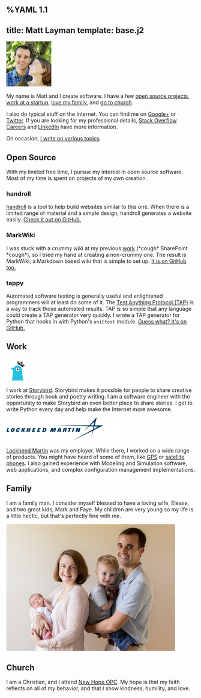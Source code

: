 %YAML 1.1
---
title: Matt Layman
template: base.j2
---
<img id='me' src='/photo.jpg' width='120' height='120'>

My name is Matt and I create software. I have a few [open source
projects](#projects), [work at a startup](#work), [love my
family](#family), and [go to church](#church).

I also do typical stuff on the Internet. You can find me on
[Google+](https://plus.google.com/+MattLayman/posts) or
[Twitter](https://twitter.com/mblayman).
If you are looking for my professional details,
[Stack Overflow Careers](https://careers.stackoverflow.com/mattlayman) and
[LinkedIn](https://www.linkedin.com/in/mattlayman)
have more information.

On occasion, [I write on various topics](/archive.html).

<a name='projects'></a>
## Open Source

With my limited free time, I pursue my interest in open source software. Most
of my time is spent on projects of my own creation.

### handroll

[handroll](http://handroll.github.io) is a tool to help build websites
similar to this one. When there is a limited range of material and a simple
design, handroll generates a website easily. [Check it out on
GitHub.](https://github.com/mblayman/handroll)

### MarkWiki

I was stuck with a crummy wiki at my previous [work](#work)
(\*cough\* SharePoint \*cough\*), so I tried my hand at creating a non-crummy
one. The result is MarkWiki, a Markdown based wiki that is simple
to set up. [It is on GitHub too.](https://github.com/mblayman/markwiki)

### tappy

Automated software testing is generally useful and enlightened programmers will
at least do some of it. The [Test Anything Protocol
(TAP)](http://testanything.org/) is a way to track those automated results. TAP
is so simple that any language could create a TAP generator very quickly. I
wrote a TAP generator for Python that hooks in with Python's `unittest` module.
[Guess what? It's on GitHub.](https://github.com/mblayman/tappy)


<a name='work'></a>
## Work

<img class='book' src='storybird.png' width='60' height='60'>

I work at [Storybird](https://storybird.com). Storybird makes it possible for
people to share creative stories through book and poetry writing. I am a
software engineer with the opportunity to make Storybird an even better place
to share stories. I get to write Python every day and help make the Internet
more awesome.

<img class='book' src='lm.png' width='302' height='62'>

[Lockheed Martin](http://lockheedmartin.com/) was my employer. While there, I
worked on a wide range of products. You might have heard of some of them, like
[GPS](http://en.wikipedia.org/wiki/Global_Positioning_System#Control_segment)
or [satellite phones](http://www.iridium.com/about/iridiumnext.aspx). I also
gained experience with Modeling and Simulation software, web applications, and
complex configuration management implementations.

<a name='family'></a>
## Family

I am a family man. I consider myself blessed to have a loving wife, Elease, and
two great kids, Mark and Faye. My children are very young so my life is a
little hectic, but that's perfectly fine with me.

<img class='book' src='family.jpg' width='450' height='338'>

<a name='church'></a>
## Church

I am a Christian, and I attend [New Hope OPC](http://newhopeopc.org/). My hope
is that my faith reflects on all of my behavior, and that I show kindness,
humility, and love.
